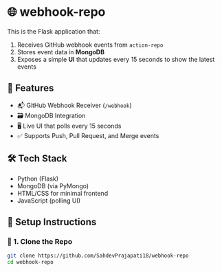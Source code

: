 # 🌐 webhook-repo

This is the Flask application that:

1. Receives GitHub webhook events from `action-repo`
2. Stores event data in **MongoDB**
3. Exposes a simple **UI** that updates every 15 seconds to show the latest events

## 🧠 Features

- 📬 GitHub Webhook Receiver (`/webhook`)
- 🗃️ MongoDB Integration
- 🖥️ Live UI that polls every 15 seconds
- ✅ Supports Push, Pull Request, and Merge events

## 🛠️ Tech Stack

- Python (Flask)
- MongoDB (via PyMongo)
- HTML/CSS for minimal frontend
- JavaScript (polling UI)

## 🔧 Setup Instructions

### 🔁 1. Clone the Repo
```bash
git clone https://github.com/SahdevPrajapati18/webhook-repo
cd webhook-repo
